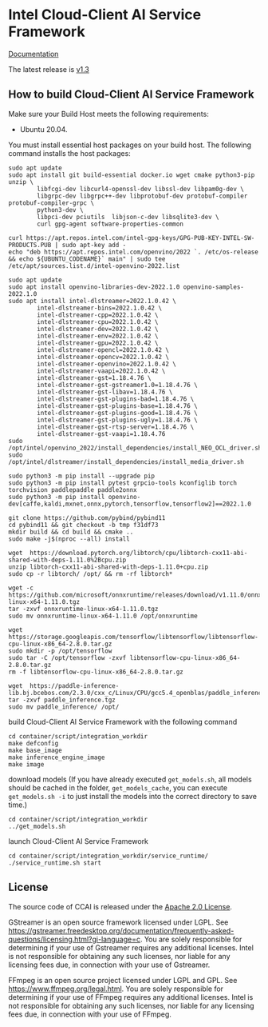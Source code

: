 # Intel Cloud-Client AI Service Framework

[Documentation](https://intel.github.io/cloud-client-ai-service-framework/)

The latest release is [v1.3](https://github.com/intel/cloud-client-ai-service-framework/tree/v1.3)

## How to build Cloud-Client AI Service Framework
Make sure your Build Host meets the following requirements:
- Ubuntu 20.04.

You must install essential host packages on your build host.
The following command installs the host packages:
```
sudo apt update
sudo apt install git build-essential docker.io wget cmake python3-pip unzip \
        libfcgi-dev libcurl4-openssl-dev libssl-dev libpam0g-dev \
        libgrpc-dev libgrpc++-dev libprotobuf-dev protobuf-compiler protobuf-compiler-grpc \
        python3-dev \
        libpci-dev pciutils  libjson-c-dev libsqlite3-dev \
        curl gpg-agent software-properties-common

curl https://apt.repos.intel.com/intel-gpg-keys/GPG-PUB-KEY-INTEL-SW-PRODUCTS.PUB | sudo apt-key add -
echo "deb https://apt.repos.intel.com/openvino/2022 `. /etc/os-release && echo ${UBUNTU_CODENAME}` main" | sudo tee /etc/apt/sources.list.d/intel-openvino-2022.list

sudo apt update
sudo apt install openvino-libraries-dev-2022.1.0 openvino-samples-2022.1.0
sudo apt install intel-dlstreamer=2022.1.0.42 \
        intel-dlstreamer-bins=2022.1.0.42 \
        intel-dlstreamer-cpp=2022.1.0.42 \
        intel-dlstreamer-cpu=2022.1.0.42 \
        intel-dlstreamer-dev=2022.1.0.42 \
        intel-dlstreamer-env=2022.1.0.42 \
        intel-dlstreamer-gpu=2022.1.0.42 \
        intel-dlstreamer-opencl=2022.1.0.42 \
        intel-dlstreamer-opencv=2022.1.0.42 \
        intel-dlstreamer-openvino=2022.1.0.42 \
        intel-dlstreamer-vaapi=2022.1.0.42 \
        intel-dlstreamer-gst=1.18.4.76 \
        intel-dlstreamer-gst-gstreamer1.0=1.18.4.76 \
        intel-dlstreamer-gst-libav=1.18.4.76 \
        intel-dlstreamer-gst-plugins-bad=1.18.4.76 \
        intel-dlstreamer-gst-plugins-base=1.18.4.76 \
        intel-dlstreamer-gst-plugins-good=1.18.4.76 \
        intel-dlstreamer-gst-plugins-ugly=1.18.4.76 \
        intel-dlstreamer-gst-rtsp-server=1.18.4.76 \
        intel-dlstreamer-gst-vaapi=1.18.4.76
sudo /opt/intel/openvino_2022/install_dependencies/install_NEO_OCL_driver.sh
sudo /opt/intel/dlstreamer/install_dependencies/install_media_driver.sh

sudo python3 -m pip install --upgrade pip
sudo python3 -m pip install pytest grpcio-tools kconfiglib torch torchvision paddlepaddle paddle2onnx
sudo python3 -m pip install openvino-dev[caffe,kaldi,mxnet,onnx,pytorch,tensorflow,tensorflow2]==2022.1.0

git clone https://github.com/pybind/pybind11
cd pybind11 && git checkout -b tmp f31df73
mkdir build && cd build && cmake ..
sudo make -j$(nproc --all) install

wget  https://download.pytorch.org/libtorch/cpu/libtorch-cxx11-abi-shared-with-deps-1.11.0%2Bcpu.zip
unzip libtorch-cxx11-abi-shared-with-deps-1.11.0+cpu.zip
sudo cp -r libtorch/ /opt/ && rm -rf libtorch*

wget -c https://github.com/microsoft/onnxruntime/releases/download/v1.11.0/onnxruntime-linux-x64-1.11.0.tgz
tar -zxvf onnxruntime-linux-x64-1.11.0.tgz
sudo mv onnxruntime-linux-x64-1.11.0 /opt/onnxruntime

wget https://storage.googleapis.com/tensorflow/libtensorflow/libtensorflow-cpu-linux-x86_64-2.8.0.tar.gz
sudo mkdir -p /opt/tensorflow
sudo tar -C /opt/tensorflow -zxvf libtensorflow-cpu-linux-x86_64-2.8.0.tar.gz
rm -f libtensorflow-cpu-linux-x86_64-2.8.0.tar.gz

wget  https://paddle-inference-lib.bj.bcebos.com/2.3.0/cxx_c/Linux/CPU/gcc5.4_openblas/paddle_inference.tgz
tar -zxvf paddle_inference.tgz
sudo mv paddle_inference/ /opt/
```
build Cloud-Client AI Service Framework with the following command
```
cd container/script/integration_workdir
make defconfig
make base_image
make inference_engine_image
make image
```

download models (If you have already executed `get_models.sh`, all models should be cached in the folder, `get_models_cache`, you can execute `get_models.sh -i` to just install the models into the correct directory to save time.)

```
cd container/script/integration_workdir
../get_models.sh
```

launch Cloud-Client AI Service Framework

```
cd container/script/integration_workdir/service_runtime/
./service_runtime.sh start
```

## License

The source code of CCAI is released under the [Apache 2.0 License](LICENSE).

GStreamer is an open source framework licensed under LGPL. See https://gstreamer.freedesktop.org/documentation/frequently-asked-questions/licensing.html?gi-language=c.  You are solely responsible for determining if your use of Gstreamer requires any additional licenses.  Intel is not responsible for obtaining any such licenses, nor liable for any licensing fees due, in connection with your use of Gstreamer.

FFmpeg is an open source project licensed under LGPL and GPL. See https://www.ffmpeg.org/legal.html. You are solely responsible for determining if your use of FFmpeg requires any additional licenses. Intel is not responsible for obtaining any such licenses, nor liable for any licensing fees due, in connection with your use of FFmpeg.
